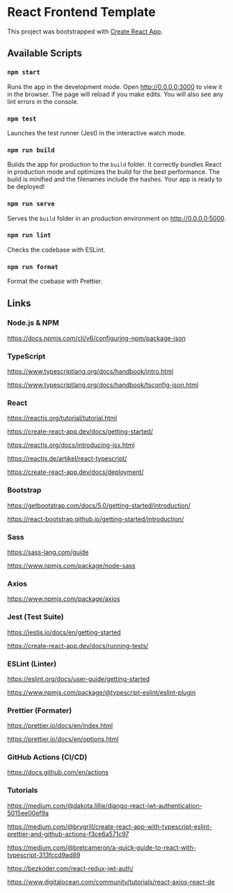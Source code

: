 # React Frontend Template

This project was bootstrapped with [Create React App](https://github.com/facebook/create-react-app).

## Available Scripts

### `npm start`

Runs the app in the development mode. Open http://0.0.0.0:3000 to view it in the browser. The page will reload if you make edits. You will also see any lint errors in the console.

### `npm test`

Launches the test runner (Jest) in the interactive watch mode.

### `npm run build`

Builds the app for production to the `build` folder. It correctly bundles React in production mode and optimizes the build for the best performance. The build is minified and the filenames include the hashes. Your app is ready to be deployed!

### `npm run serve`

Serves the `build` folder in an production environment on http://0.0.0.0:5000.

### `npm run lint`

Checks the codebase with ESLint.

### `npm run format`

Format the coebase with Prettier.

## Links

### Node.js & NPM

https://docs.npmjs.com/cli/v6/configuring-npm/package-json

### TypeScript

https://www.typescriptlang.org/docs/handbook/intro.html

https://www.typescriptlang.org/docs/handbook/tsconfig-json.html

### React

https://reactjs.org/tutorial/tutorial.html

https://create-react-app.dev/docs/getting-started/

https://reactjs.org/docs/introducing-jsx.html

https://reactjs.de/artikel/react-typescript/

https://create-react-app.dev/docs/deployment/

### Bootstrap

https://getbootstrap.com/docs/5.0/getting-started/introduction/

https://react-bootstrap.github.io/getting-started/introduction/

### Sass

https://sass-lang.com/guide

https://www.npmjs.com/package/node-sass

### Axios

https://www.npmjs.com/package/axios

### Jest (Test Suite)

https://jestjs.io/docs/en/getting-started

https://create-react-app.dev/docs/running-tests/

### ESLint (Linter)

https://eslint.org/docs/user-guide/getting-started

https://www.npmjs.com/package/@typescript-eslint/eslint-plugin

### Prettier (Formater)

https://prettier.io/docs/en/index.html

https://prettier.io/docs/en/options.html

### GitHub Actions (CI/CD)

https://docs.github.com/en/actions

### Tutorials

https://medium.com/@dakota.lillie/django-react-jwt-authentication-5015ee00ef9a

https://medium.com/@brygrill/create-react-app-with-typescript-eslint-prettier-and-github-actions-f3ce6a571c97

https://medium.com/@bretcameron/a-quick-guide-to-react-with-typescript-313fccd9ad89

https://bezkoder.com/react-redux-jwt-auth/

https://www.digitalocean.com/community/tutorials/react-axios-react-de
